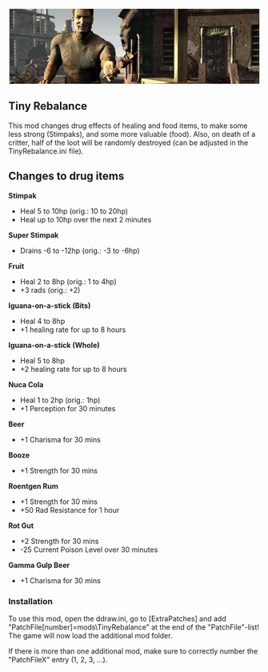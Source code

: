 <p align="center"><img src="TinyRebalance.png" alt="Tiny Rebalance"/></p>

Tiny Rebalance
-----------------

This mod changes drug effects of healing and food items, to make some less strong (Stimpaks), and some more valuable (food). Also, on death of a critter, half of the loot will be randomly destroyed (can be adjusted in the TinyRebalance.ini file).

## Changes to drug items
**Stimpak**
* Heal 5 to 10hp (orig.: 10 to 20hp)
* Heal up to 10hp over the next 2 minutes

**Super Stimpak**
* Drains -6 to -12hp (orig.: -3 to -6hp)

**Fruit**
* Heal 2 to 8hp (orig.: 1 to 4hp)
* +3 rads (orig.: +2)

**Iguana-on-a-stick (Bits)**
* Heal 4 to 8hp
* +1 healing rate for up to 8 hours

**Iguana-on-a-stick (Whole)**
* Heal 5 to 8hp
* +2 healing rate for up to 8 hours

**Nuca Cola**
* Heal 1 to 2hp (orig.: 1hp)
* +1 Perception for 30 minutes

**Beer**
* +1 Charisma for 30 mins

**Booze**
* +1 Strength for 30 mins

**Roentgen Rum**
* +1 Strength for 30 mins
* +50 Rad Resistance for 1 hour

**Rot Gut**
* +2 Strength for 30 mins
* -25 Current Poison Level over 30 minutes

**Gamma Gulp Beer**
* +1 Charisma for 30 mins


### Installation
To use this mod, open the ddraw.ini, go to [ExtraPatches] and add "PatchFile[number]=mods\TinyRebalance" at the end of the "PatchFile"-list!
The game will now load the additional mod folder.

If there is more than one additional mod, make sure to correctly number the "PatchFileX" entry (1, 2, 3, ...).
